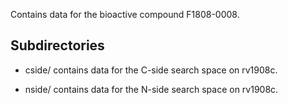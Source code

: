 Contains data for the bioactive compound F1808-0008.

## Subdirectories

- cside/ contains data for the C-side search space on rv1908c.

- nside/ contains data for the N-side search space on rv1908c.

